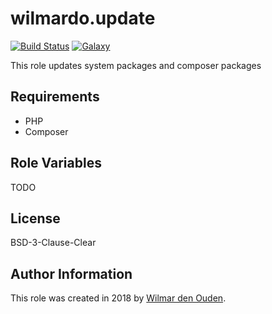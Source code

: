 # wilmardo.update

[![Build Status](https://travis-ci.org/wilmardo/ansible-role-update.svg?branch=master)](https://travis-ci.org/wilmardo/ansible-role-update)
[![Galaxy](https://img.shields.io/badge/galaxy-wilmardo.update-blue.svg)](https://galaxy.ansible.com/wilmardo/update/)

This role updates system packages and composer packages

## Requirements

- PHP
- Composer

## Role Variables

TODO

## License

BSD-3-Clause-Clear

## Author Information

This role was created in 2018 by [Wilmar den Ouden](https://wilmardenouden.nl).
